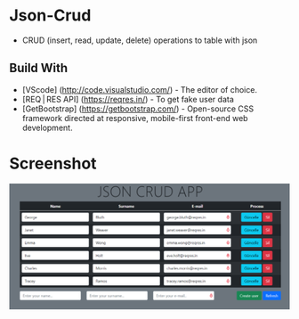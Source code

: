 # Json-Crud

* CRUD (insert, read, update, delete) operations to table with json

## Build With

* [VScode] (http://code.visualstudio.com/) - The editor of choice.
* [REQ | RES API] (https://reqres.in/) - To get fake user data 
* [GetBootstrap] (https://getbootstrap.com/) - Open-source CSS framework directed at responsive, mobile-first front-end web development.

# Screenshot

![alt text](https://github.com/kemaloncell/json-crud/blob/main/img/Screenshot_3.png)
